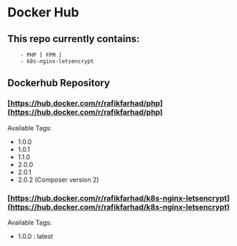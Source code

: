 # Docker Hub

## This repo currently contains: 
        - PHP [ FPM ]
        - k8s-nginx-letsencrypt

## Dockerhub Repository

### [https://hub.docker.com/r/rafikfarhad/php](https://hub.docker.com/r/rafikfarhad/php)
Available Tags: 
- 1.0.0
- 1.0.1
- 1.1.0
- 2.0.0
- 2.0.1
- 2.0.2 (Composer version 2)

### [https://hub.docker.com/r/rafikfarhad/k8s-nginx-letsencrypt](https://hub.docker.com/r/rafikfarhad/k8s-nginx-letsencrypt)
Available Tags: 
- 1.0.0 : latest
